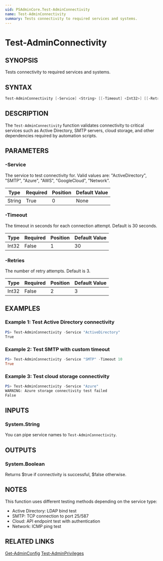 ```yaml
---
uid: PSAdminCore.Test-AdminConnectivity
name: Test-AdminConnectivity
summary: Tests connectivity to required services and systems.
---
```


# Test-AdminConnectivity

## SYNOPSIS
Tests connectivity to required services and systems.

## SYNTAX

```powershell
Test-AdminConnectivity [-Service] <String> [[-Timeout] <Int32>] [[-Retries] <Int32>] [<CommonParameters>]
```

## DESCRIPTION
The `Test-AdminConnectivity` function validates connectivity to critical services such as Active Directory, SMTP servers, cloud storage, and other dependencies required by automation scripts.

## PARAMETERS

### -Service <String>
The service to test connectivity for. Valid values are: "ActiveDirectory", "SMTP", "Azure", "AWS", "GoogleCloud", "Network".

| Type | Required | Position | Default Value |
|------|----------|----------|---------------|
| String | True | 0 | None |

### -Timeout <Int32>
The timeout in seconds for each connection attempt. Default is 30 seconds.

| Type | Required | Position | Default Value |
|------|----------|----------|---------------|
| Int32 | False | 1 | 30 |

### -Retries <Int32>
The number of retry attempts. Default is 3.

| Type | Required | Position | Default Value |
|------|----------|----------|---------------|
| Int32 | False | 2 | 3 |

## EXAMPLES

### Example 1: Test Active Directory connectivity
```powershell
PS> Test-AdminConnectivity -Service "ActiveDirectory"
True
```

### Example 2: Test SMTP with custom timeout
```powershell
PS> Test-AdminConnectivity -Service "SMTP" -Timeout 10
True
```

### Example 3: Test cloud storage connectivity
```powershell
PS> Test-AdminConnectivity -Service "Azure"
WARNING: Azure storage connectivity test failed
False
```

## INPUTS

### System.String
You can pipe service names to `Test-AdminConnectivity`.

## OUTPUTS

### System.Boolean
Returns $true if connectivity is successful, $false otherwise.

## NOTES
This function uses different testing methods depending on the service type:
- Active Directory: LDAP bind test
- SMTP: TCP connection to port 25/587
- Cloud: API endpoint test with authentication
- Network: ICMP ping test

## RELATED LINKS
[Get-AdminConfig](Get-AdminConfig.md)
[Test-AdminPrivileges](Test-AdminPrivileges.md)